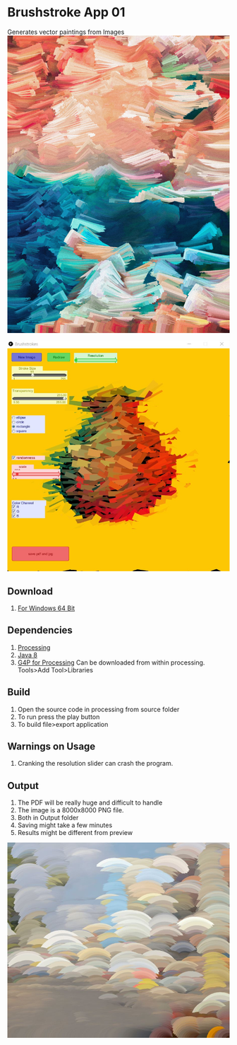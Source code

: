 # Brushstroke App 01
 Generates vector paintings from Images
![sample](images/rectanges_random.jpg)

![program](images/screenshot.jpg) 

## Download
1. [For Windows 64 Bit](https://github.com/strangerobot/Brushstroke-App-01/blob/master/build/win64/brushstrokes.windows64.zip?raw=true)


## Dependencies
1. [Processing](https://processing.org/)
2. [Java 8](http://java.com/download)
3. [G4P for Processing](http://www.lagers.org.uk/g4p/download.html) Can be downloaded from within processing. Tools>Add Tool>Libraries

## Build
1. Open the source code in processing from source folder
2. To run press the play button
3. To build file>export application

## Warnings on Usage
1. Cranking the resolution slider can crash the program.

## Output
 1. The PDF will be really huge and difficult to handle
 2. The image is a 8000x8000 PNG file.
 3. Both in Output folder
 4. Saving might take a few minutes
 5. Results might be different from preview

![sample](https://github.com/strangerobot/Brushstroke-App-01/blob/master/images/circles.JPG?raw=true)
